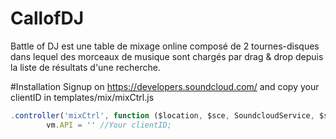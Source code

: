 # CallofDJ

Battle of DJ est une table de mixage online composé de 2 tournes-disques dans lequel des morceaux de musique sont chargés par drag & drop depuis la liste de résultats d'une recherche.

#Installation
Signup on https://developers.soundcloud.com/
and copy your clientID in templates/mix/mixCtrl.js
````js
.controller('mixCtrl', function ($location, $sce, SoundcloudService, $scope) {
        vm.API = '' //Your clientID;
````
